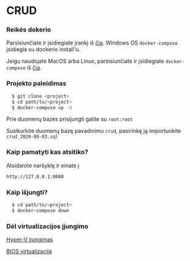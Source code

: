 # CRUD

### Reikės dokerio
Parsisiunčiate ir įsidiegiate įrankį iš [čia](https://docs.docker.com/engine/install/). Windows OS `docker-compose` įsidiegia su dockerio install'u.


Jeigu naudojate MacOS arba Linux, parsisiunčiate ir įsidiegiate `docker-compose` iš [čia](https://github.com/docker/compose/releases).


### Projekto paleidimas


```bash
  $ git clone <project>
  $ cd path/to/<project>
  $ docker-compose up -d
```
  Prie duomenų bazės prisijungti galite su `root:root`
  
  Susikurkite duomenų bazę pavadinimu `crud`, pasirinkę ją importuokite `crud_2020-08-03.sql`

### Kaip pamatyti kas atsitiko?
Atsidarote naršyklę ir einate į 
```bash
http://127.0.0.1:8080
```
### Kaip išjungti?

```bash
  $ cd path/to/<project>
  $ docker-compose down
```


### Dėl virtualizacijos įjungimo

[Hyper-V įjungimas](https://docs.microsoft.com/en-us/virtualization/hyper-v-on-windows/quick-start/enable-hyper-v#enable-hyper-v-using-powershell)

[BIOS virtualizacija](https://www.bleepingcomputer.com/tutorials/how-to-enable-cpu-virtualization-in-your-computer-bios/)
